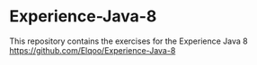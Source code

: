 # Experience-Java-8
This repository contains the exercises for the Experience Java 8 https://github.com/Elqoo/Experience-Java-8
